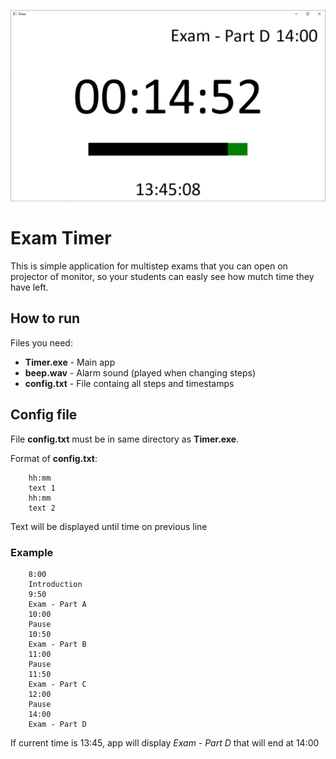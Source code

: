 ![Demo image](https://github.com/JanSkvaril/Exam-Timer/blob/master/demo.PNG?raw=true "Demo")
# Exam Timer
This is simple application for multistep exams that you can open on projector of monitor, so your students can easly see how mutch time they have left. 
## How to run
Files you need:
* **Timer.exe** - Main app
* **beep.wav** - Alarm sound (played when changing steps)
* **config.txt** - File containg all steps and timestamps 
## Config file
File **config.txt** must be in same directory as **Timer.exe**.

Format of **config.txt**:

        hh:mm
        text 1
        hh:mm 
        text 2

Text will be displayed until time on previous line

### Example

        8:00
        Introduction
        9:50
        Exam - Part A
        10:00
        Pause
        10:50
        Exam - Part B
        11:00
        Pause
        11:50
        Exam - Part C
        12:00
        Pause
        14:00
        Exam - Part D

If current time is 13:45, app will display *Exam - Part D* that will end at 14:00